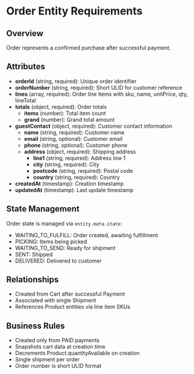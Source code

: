 # Order Entity Requirements

## Overview
Order represents a confirmed purchase after successful payment.

## Attributes
- **orderId** (string, required): Unique order identifier
- **orderNumber** (string, required): Short ULID for customer reference
- **lines** (array, required): Order line items with sku, name, unitPrice, qty, lineTotal
- **totals** (object, required): Order totals
  - **items** (number): Total item count
  - **grand** (number): Grand total amount
- **guestContact** (object, required): Customer contact information
  - **name** (string, required): Customer name
  - **email** (string, optional): Customer email
  - **phone** (string, optional): Customer phone
  - **address** (object, required): Shipping address
    - **line1** (string, required): Address line 1
    - **city** (string, required): City
    - **postcode** (string, required): Postal code
    - **country** (string, required): Country
- **createdAt** (timestamp): Creation timestamp
- **updatedAt** (timestamp): Last update timestamp

## State Management
Order state is managed via `entity.meta.state`:
- WAITING_TO_FULFILL: Order created, awaiting fulfillment
- PICKING: Items being picked
- WAITING_TO_SEND: Ready for shipment
- SENT: Shipped
- DELIVERED: Delivered to customer

## Relationships
- Created from Cart after successful Payment
- Associated with single Shipment
- References Product entities via line item SKUs

## Business Rules
- Created only from PAID payments
- Snapshots cart data at creation time
- Decrements Product.quantityAvailable on creation
- Single shipment per order
- Order number is short ULID format
